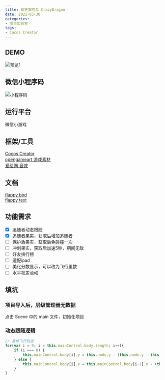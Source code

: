 ```yaml
---
title: 疯狂贪吃龙 CrazyDragon
date: 2021-03-30
categories:
- 项目实验室
tags: 
- Cocos Creator
---
```


## DEMO

![预览1](https://sns-img-hw.xhscdn.com/d2097e64-cc36-c791-7c53-37d68ad7ad10?imageView2/2/h/1200/format/webp)

## 微信小程序码

![小程序码](https://navigation-1256354221.cos.ap-shanghai.myqcloud.com/icons/QR_flappyDragon.jpeg)

## 运行平台

微信小游戏

## 框架/工具

[Cocos Creator](https://www.cocos.com/products#CocosCreator)  
[opengameart 游戏素材](https://opengameart.org/)  
[爱给网 音效](https://www.aigei.com/s?q=&type=sound)

## 文档

[flappy bird](https://blog.csdn.net/u012987441/category_9330235.html)  
[flappy text](https://codepen.io/sakri/pen/eukbC)

## 功能需求

- [x] 追随者动态跟随
- [x] 追随者果实，获取后增加追随者
- [ ] 保护盾果实，获取后免碰撞一次
- [ ] 冲刺果实，获取后加速5秒，期间无敌
- [ ] 好友排行榜
- [ ] 适配ipad
- [ ] 美化分数显示，可以改为飞行里数
- [ ] 水平视差滚动

## 填坑

### 项目导入后，层级管理器无数据

点击 Scene 中的 main 文件，初始化项目

### 动态跟随逻辑

```js
// 身体飞行轨迹
for(var i = 0; i < this.mainControl.body.length; i++){
	if (i === 0) {
		this.mainControl.body[i].y = this.node.y - (this.node.y - this.mainControl.body[i].y) * .9;
	} else {
		this.mainControl.body[i].y = this.mainControl.body[i-1].y - (this.mainControl.body[i-1].y - this.mainControl.body[i].y) * .9;
	}
}
```